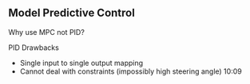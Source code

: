 ## Model Predictive Control

Why use MPC not PID?

PID Drawbacks
- Single input to single output mapping
- Cannot deal with constraints (impossibly high steering angle)
10:09
